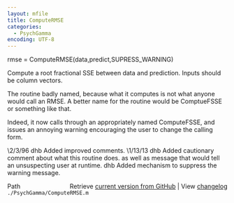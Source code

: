 ```yaml
---
layout: mfile
title: ComputeRMSE
categories:
  - PsychGamma
encoding: UTF-8
---
```


rmse = ComputeRMSE(data,predict,SUPRESS\_WARNING)

Compute a root fractional SSE between data and prediction.
Inputs should be column vectors.

The routine badly named, because what it computes
is not what anyone would call an RMSE.  A better
name for the routine would be ComptueFSSE or something
like that.

Indeed, it now calls through an appropriately named
ComputeFSSE, and issues an annoying warning encouraging
the user to change the calling form.

\2/3/96   dhb  Added improved comments.
\1/13/13  dhb  Added cautionary comment about what this routine does.
              as well as message that would tell an unsuspecting user
              at runtime.
         dhb  Added mechanism to suppress the warning message.


<div class="code_header" style="text-align:right;">
  <span style="float:left;">Path&nbsp;&nbsp;</span> <span class="counter">Retrieve <a href=
  "https://raw.github.com/Psychtoolbox-3/Psychtoolbox-3/beta/./PsychGamma/ComputeRMSE.m">current version from GitHub</a> | View <a href=
  "https://github.com/Psychtoolbox-3/Psychtoolbox-3/commits/beta/./PsychGamma/ComputeRMSE.m">changelog</a></span>
</div>
<div class="code">
  <code>./PsychGamma/ComputeRMSE.m</code>
</div>
